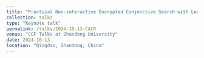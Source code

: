 ```yaml
---
title: "Practical Non-interactive Encrypted Conjunctive Search with Leakage Suppression"
collection: talks
type: "Keynote talk"
permalink: /talks/2024-10-13-CACR
venue: "CCF Talks at Shandong University"
date: 2024-10-13
location: "Qingdao, Shandong, China"
---
```


